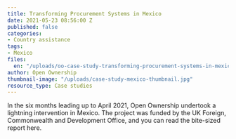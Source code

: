 ```yaml
---
title: Transforming Procurement Systems in Mexico
date: 2021-05-23 08:56:00 Z
published: false
categories:
- Country assistance
tags:
- Mexico
files:
  en: "/uploads/oo-case-study-transforming-procurement-systems-in-mexico-2021-09.pdf"
author: Open Ownership
thumbnail-image: "/uploads/case-study-mexico-thumbnail.jpg"
resource_type: Case studies
---
```


In the six months leading up to April 2021, Open Ownership undertook a lightning intervention in Mexico. The project was funded by the UK Foreign, Commonwealth and Development Office, and you can read the bite-sized report here.